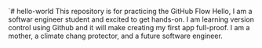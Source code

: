 `# hello-world
This repository is for practicing the GitHub Flow
Hello, I am a softwar engineer student and excited to get hands-on.
I am learning version control using Github and it will make creating 
my first app full-proof. I am a mother, a climate chang protector, and 
a future software engineer.
